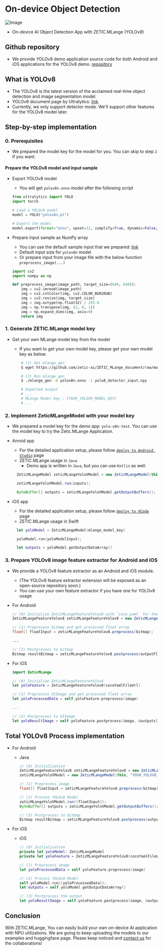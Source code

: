 # On-device Object Detection

![Image](img_yolov8_demo.png)

- On-device AI Object Detection App with ZETIC.MLange (YOLOv8)

## Github repository
- We provide YOLOv8 demo application source code for both Android and iOS applications for the YOLOv8 demo. [repository](https://github.com/zetic-ai/ZETIC_MLange_apps/tree/main/yolov8)

## What is YOLOv8
 - The YOLOv8 is the latest version of the acclaimed real-time object detection and image segmentation model.
 - YOLOv8 document page by Ultralytics: [link](https://docs.ultralytics.com)
 - Currently, we only support detector mode. We'll support other features for the YOLOv8 model later.

## Step-by-step implementation

### 0. Prerequisites
  - We prepared the model key for the model for you. You can skip to step `2` if you want.

#### Prepare the YOLOv8 model and input sample

- Export YOLOv8 model 
    - You will get `yolov8n.onnx` model after the following script

    ``` python
    from ultralytics import YOLO
    import torch

    # Load a YOLOv8 model
    model = YOLO("yolov8n.pt")

    # Export the model
    model.export(format="onnx", opset=12, simplify=True, dynamic=False, imgsz=640)
    ```

- Prepare input sample as NumPy array
    - You can use the default sample input that we prepared: [link](https://github.com/zetic-ai/ZETIC_MLange_apps/raw/main/yolov8/samples/yolo8_detector_input.npy)
    - Default input size for `yolov8n` model
    - Or prepare input from your image file with the below function `preprocess_image(...)`

    ``` python
    import cv2
    import numpy as np

    def preprocess_image(image_path, target_size=(640, 640)):
        img = cv2.imread(image_path)
        img = cv2.cvtColor(img, cv2.COLOR_BGR2RGB)
        img = cv2.resize(img, target_size)
        img = img.astype(np.float32) / 255.0
        img = np.transpose(img, (2, 0, 1))
        img = np.expand_dims(img, axis=0)
        return img
    ```


### 1. Generate ZETIC.MLange model key

- Get your own MLange model key from the model
    - If you want to get your own model key, please get your own model key as below.
    
    ``` bash
        # (1) Get mlange_gen
        $ wget https://github.com/zetic-ai/ZETIC_MLange_document/raw/main/bin/mlange_gen && chmod 755 mlange_gen

        # (2) Run mlange_gen 
        $ ./mlange_gen -m yolov8n.onnx -i yolo8_detector_input.npy

        # Expected output
        # ...
        # MLange Model Key : {YOUR_YOLOV8_MODEL_KEY}
        # ...
    ```

### 2. Implement ZeticMLangeModel with your model key

- We prepared a model key for the demo app: `yolo-v8n-test`. You can use the model key to try the Zetic.MLange Application.

- Anroid app
  - For the detailed application setup, please follow [`deploy to Android Studio`](https://docs.zetic.ai/android/deploy-to-android-studio.html) page
  - ZETIC.MLange usage in `Java`
    - Demo app is written in `Java`, but you can use `Kotlin` as well.

  ``` java
    ZeticMLangeModel zeticMLangeYoloVModel = new ZeticMLangeModel(this, "YOUR_YOLOV8_MODEL_KEY");

    zeticMLangeYoloVModel.run(inputs);

    ByteBuffer[] outputs = zeticMLangeYoloVModel.getOutputBuffers();
  ```

- iOS app
  - For the detailed application setup, please follow [`deploy to XCode`](https://docs.zetic.ai/ios/deploy-to-xcode.html) page
  - ZETIC.MLange usage in Swift
  ``` swift
    let yoloModel = ZeticMLangeModel(mlange_model_key)

    yoloModel.run(yoloModelInput);

    let outputs = yoloModel.getOutputDataArray()
  ```


### 3. Prepare YOLOv8 image feature extractor for Android and iOS
- We provide a YOLOv8 feature extractor as an Android and iOS module.
    - (The YOLOv8 feature extractor extension will be exposed as an open-source repository soon.)
    - You can use your own feature extractor if you have one for YOLOv8 usage

- For Android 
    ``` java
    // (0) Initialize ZeticMLangeFeatureYolov8 with `coco.yaml` for the model
    ZeticMLangeFeatureYolov8 zeticMLangeFeatureYolov8 = new ZeticMLangeFeatureYolov8(cocoYamlFilePath);

    // (1) Preprocess bitmap and get processed float array
    float[] floatInput = zeticMLangeFeatureYolov8.preprocess(bitmap);

    ...

    // (2) Postprocess to bitmap
    Bitmap resultBitmap = zeticMLangeFeatureYolov8.postprocess(outputFloatArray);
    ```

- For iOS

    ``` swift
    import ZeticMLange

    // (0) Initialize ZeticMLangeFeatureYolov8
    let yoloFeature = ZeticMLangeFeatureYolov8(cocoYamlFileUrl)
    
    // (1) Preprocess UIImage and get processed float array
    let yoloProcessedData = self.yoloFeature.preprocess(image)

    ...

    // (2) Postprocess to UIImage
    let yoloResultImage = self.yoloFeature.postprocess(image, &outputs[0])
    ```

## Total YOLOv8 Process implementation

- For Android
    - Java
        ``` java
        // (0) Initialization
        ZeticMLangeFeatureYolov8 zeticMLangeFeatureYolov8 = new ZeticMLangeFeatureYolov8(cocoYamlFilePath);
        zeticMLangeYoloVModel = new ZeticMLangeModel(this, "YOUR_YOLOV8_MODEL_KEY");

        // (1) Preprocess image
        float[] floatInput = zeticMLangeFeatureYolov8.preprocess(bitmap);

        // (2) Process YOLOv8 Model
        zeticMLangeYoloVModel.run([floatInput]);
        ByteBuffer[] outputs = zeticMLangeYoloVModel.getOutputBuffers();

        // (3) Postprocess to bitmap
        Bitmap resultBitmap = zeticMLangeFeatureYolov8.postprocess(outputFloatArray);        
        ```

- For iOS

    - iOS

        ``` swift
        // (0) Initialization
        private let yoloModel: ZeticMLangeModel
        private let yoloFeature = ZeticMLangeFeatureYolov8(cocoYamlFileUrl)

        // (1) Preprocess image
        let yoloProcessedData = self.yoloFeature.preprocess(image)

        // (2) Process YOLOv8 Model
        self.yoloModel.run([yoloProcessedData]);
        let outputs = self.yoloModel.getOutputDataArray()

        // (3) Postprocess the output
        let yoloResultImage = self.yoloFeature.postprocess(image, &outputs[0])
        ```

## Conclusion

  With ZETIC.MLange, You can easily build your own on-device AI application with NPU utilizations. We are going to keep uploading the models to our examples and huggingface page. Please keep noticed and [contact us](https://zetic.ai/contact-sales) for the collaborations!
